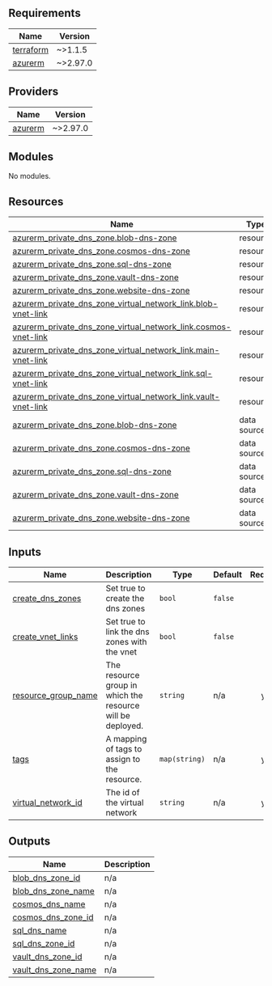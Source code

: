 <!-- BEGIN_TF_DOCS -->

## Requirements

| Name | Version |
|------|---------|
| <a name="requirement_terraform"></a> [terraform](#requirement\_terraform) | ~>1.1.5 |
| <a name="requirement_azurerm"></a> [azurerm](#requirement\_azurerm) | ~>2.97.0 |

## Providers

| Name | Version |
|------|---------|
| <a name="provider_azurerm"></a> [azurerm](#provider\_azurerm) | ~>2.97.0 |

## Modules

No modules.

## Resources

| Name | Type |
|------|------|
| [azurerm_private_dns_zone.blob-dns-zone](https://registry.terraform.io/providers/hashicorp/azurerm/latest/docs/resources/private_dns_zone) | resource |
| [azurerm_private_dns_zone.cosmos-dns-zone](https://registry.terraform.io/providers/hashicorp/azurerm/latest/docs/resources/private_dns_zone) | resource |
| [azurerm_private_dns_zone.sql-dns-zone](https://registry.terraform.io/providers/hashicorp/azurerm/latest/docs/resources/private_dns_zone) | resource |
| [azurerm_private_dns_zone.vault-dns-zone](https://registry.terraform.io/providers/hashicorp/azurerm/latest/docs/resources/private_dns_zone) | resource |
| [azurerm_private_dns_zone.website-dns-zone](https://registry.terraform.io/providers/hashicorp/azurerm/latest/docs/resources/private_dns_zone) | resource |
| [azurerm_private_dns_zone_virtual_network_link.blob-vnet-link](https://registry.terraform.io/providers/hashicorp/azurerm/latest/docs/resources/private_dns_zone_virtual_network_link) | resource |
| [azurerm_private_dns_zone_virtual_network_link.cosmos-vnet-link](https://registry.terraform.io/providers/hashicorp/azurerm/latest/docs/resources/private_dns_zone_virtual_network_link) | resource |
| [azurerm_private_dns_zone_virtual_network_link.main-vnet-link](https://registry.terraform.io/providers/hashicorp/azurerm/latest/docs/resources/private_dns_zone_virtual_network_link) | resource |
| [azurerm_private_dns_zone_virtual_network_link.sql-vnet-link](https://registry.terraform.io/providers/hashicorp/azurerm/latest/docs/resources/private_dns_zone_virtual_network_link) | resource |
| [azurerm_private_dns_zone_virtual_network_link.vault-vnet-link](https://registry.terraform.io/providers/hashicorp/azurerm/latest/docs/resources/private_dns_zone_virtual_network_link) | resource |
| [azurerm_private_dns_zone.blob-dns-zone](https://registry.terraform.io/providers/hashicorp/azurerm/latest/docs/data-sources/private_dns_zone) | data source |
| [azurerm_private_dns_zone.cosmos-dns-zone](https://registry.terraform.io/providers/hashicorp/azurerm/latest/docs/data-sources/private_dns_zone) | data source |
| [azurerm_private_dns_zone.sql-dns-zone](https://registry.terraform.io/providers/hashicorp/azurerm/latest/docs/data-sources/private_dns_zone) | data source |
| [azurerm_private_dns_zone.vault-dns-zone](https://registry.terraform.io/providers/hashicorp/azurerm/latest/docs/data-sources/private_dns_zone) | data source |
| [azurerm_private_dns_zone.website-dns-zone](https://registry.terraform.io/providers/hashicorp/azurerm/latest/docs/data-sources/private_dns_zone) | data source |

## Inputs

| Name | Description | Type | Default | Required |
|------|-------------|------|---------|:--------:|
| <a name="input_create_dns_zones"></a> [create\_dns\_zones](#input\_create\_dns\_zones) | Set true to create the dns zones | `bool` | `false` | no |
| <a name="input_create_vnet_links"></a> [create\_vnet\_links](#input\_create\_vnet\_links) | Set true to link the dns zones with the vnet | `bool` | `false` | no |
| <a name="input_resource_group_name"></a> [resource\_group\_name](#input\_resource\_group\_name) | The resource group in which the resource will be deployed. | `string` | n/a | yes |
| <a name="input_tags"></a> [tags](#input\_tags) | A mapping of tags to assign to the resource. | `map(string)` | n/a | yes |
| <a name="input_virtual_network_id"></a> [virtual\_network\_id](#input\_virtual\_network\_id) | The id of the virtual network | `string` | n/a | yes |

## Outputs

| Name | Description |
|------|-------------|
| <a name="output_blob_dns_zone_id"></a> [blob\_dns\_zone\_id](#output\_blob\_dns\_zone\_id) | n/a |
| <a name="output_blob_dns_zone_name"></a> [blob\_dns\_zone\_name](#output\_blob\_dns\_zone\_name) | n/a |
| <a name="output_cosmos_dns_name"></a> [cosmos\_dns\_name](#output\_cosmos\_dns\_name) | n/a |
| <a name="output_cosmos_dns_zone_id"></a> [cosmos\_dns\_zone\_id](#output\_cosmos\_dns\_zone\_id) | n/a |
| <a name="output_sql_dns_name"></a> [sql\_dns\_name](#output\_sql\_dns\_name) | n/a |
| <a name="output_sql_dns_zone_id"></a> [sql\_dns\_zone\_id](#output\_sql\_dns\_zone\_id) | n/a |
| <a name="output_vault_dns_zone_id"></a> [vault\_dns\_zone\_id](#output\_vault\_dns\_zone\_id) | n/a |
| <a name="output_vault_dns_zone_name"></a> [vault\_dns\_zone\_name](#output\_vault\_dns\_zone\_name) | n/a |

<!-- END_TF_DOCS -->